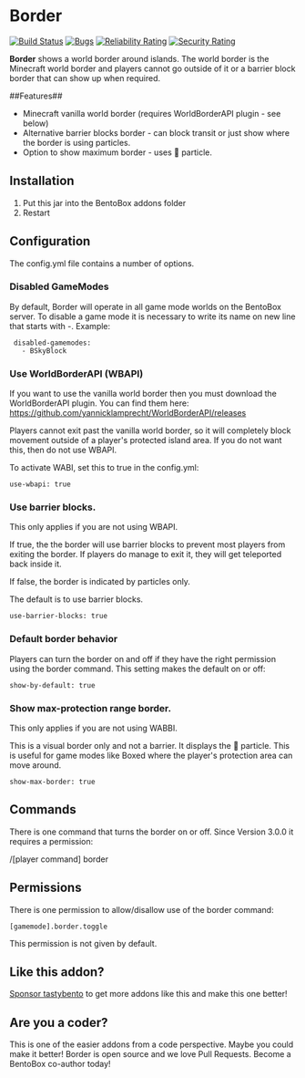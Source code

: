 # Border
[![Build Status](https://ci.codemc.io/job/BentoBoxWorld/job/Border/badge/icon)](https://ci.codemc.io/job/BentoBoxWorld/job/Border/)
[![Bugs](https://sonarcloud.io/api/project_badges/measure?project=BentoBoxWorld_Border&metric=bugs)](https://sonarcloud.io/dashboard?id=BentoBoxWorld_Border)
[![Reliability Rating](https://sonarcloud.io/api/project_badges/measure?project=BentoBoxWorld_Border&metric=reliability_rating)](https://sonarcloud.io/dashboard?id=BentoBoxWorld_Border)
[![Security Rating](https://sonarcloud.io/api/project_badges/measure?project=BentoBoxWorld_Border&metric=security_rating)](https://sonarcloud.io/dashboard?id=BentoBoxWorld_Border)

**Border** shows a world border around islands. The world border is the Minecraft world border and players cannot go outside of it or a barrier block border that can show up when required.

##Features##

* Minecraft vanilla world border (requires WorldBorderAPI plugin - see below)
* Alternative barrier blocks border - can block transit or just show where the border is using particles.
* Option to show maximum border - uses 🚫 particle.

## Installation
1. Put this jar into the BentoBox addons folder
2. Restart

## Configuration

The config.yml file contains a number of options.

### Disabled GameModes
By default, Border will operate in all game mode worlds on the BentoBox server. To disable a game mode it is necessary to write its name on new line that starts with -. Example:
```
 disabled-gamemodes:
   - BSkyBlock
```

### Use WorldBorderAPI (WBAPI)
If you want to use the vanilla world border then you must download the WorldBorderAPI plugin. You can find them here: https://github.com/yannicklamprecht/WorldBorderAPI/releases

Players cannot exit past the vanilla world border, so it will completely block movement outside of a player's protected island area. If you do not want this, then do not use WBAPI.

To activate WABI, set this to true in the config.yml:

```
use-wbapi: true
```

### Use barrier blocks.
This only applies if you are not using WBAPI.

If true, the the border will use barrier blocks to prevent most players from exiting the border. If players do manage to exit it, they will get teleported back inside it. 

If false, the border is indicated by particles only.

The default is to use barrier blocks.

```
use-barrier-blocks: true
```

### Default border behavior
Players can turn the border on and off if they have the right permission using the border command. This setting makes the default on or off:

``` 
show-by-default: true
```

### Show max-protection range border.

This only applies if you are not using WABBI.

This is a visual border only and not a barrier. It displays the 🚫 particle. This is useful for game modes like Boxed where the player's protection area can move around.

```
show-max-border: true
```

## Commands

There is one command that turns the border on or off. Since Version 3.0.0 it requires a permission:

/[player command] border

## Permissions

There is one permission to allow/disallow use of the border command:

`[gamemode].border.toggle`

This permission is not given by default. 

## Like this addon?
[Sponsor tastybento](https://github.com/sponsors/tastybento) to get more addons like this and make this one better!

## Are you a coder?
This is one of the easier addons from a code perspective. Maybe you could make it better! Border is open source and we love Pull Requests. Become a BentoBox co-author today!
